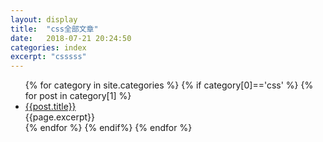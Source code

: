 ```yaml
---
layout: display
title:  "css全部文章"
date:   2018-07-21 20:24:50 
categories: index
excerpt: "csssss"
---
```

<ul class="posts-ul">
{% for category in site.categories %}
        {% if category[0]=='css' %}
            {% for post in category[1] %}
            <li><a href="{{post.url}}">{{post.title}}</a>
            <br>{{page.excerpt}}
            </li>
            {% endfor %}
        {% endif%}
{% endfor %}
</ul>




